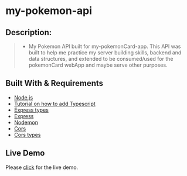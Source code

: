# my-pokemon-api

## Description:

> - My Pokemon API built for my-pokemonCard-app. This API was built to help me practice my server building skills, backend and data structures, and extended to be consumed/used for the pokemonCard webApp and maybe serve other purposes.

## Built With & Requirements

- [Node.js](https://nodejs.org/en)
- [Tutorial on how to add Typescript](https://blog.logrocket.com/how-to-set-up-node-typescript-express/)
- [Express types](https://www.npmjs.com/package/@types/express)
- [Express](https://expressjs.com/)
- [Nodemon](https://www.npmjs.com/package/nodemon)
- [Cors](https://www.npmjs.com/package/cors)
- [Cors types](https://www.npmjs.com/package/@types/cors)

## Live Demo

Please [click](https://gaugecash-wallet.vercel.app/) for the live demo.
